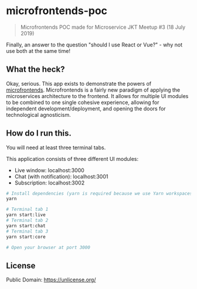 # microfrontends-poc

> Microfrontends POC made for Microservice JKT Meetup #3 (18 July 2019)

Finally, an answer to the question "should I use React or Vue?" - why not use both at the same time!

## What the heck?

Okay, serious. This app exists to demonstrate the powers of [microfrontends](https://micro-frontends.org). Microfrontends is a fairly new paradigm of applying the microservices architecture to the frontend. It allows for multiple UI modules to be combined to one single cohesive experience, allowing for independent development/deployment, and opening the doors for technological agnosticism.

## How do I run this.

You will need at least three terminal tabs.

This application consists of three different UI modules:

- Live window: localhost:3000
- Chat (with notification): localhost:3001
- Subscription: localhost:3002

```bash
# Install dependencies (yarn is required because we use Yarn workspaces)
yarn

# Terminal tab 1
yarn start:live
# Terminal tab 2
yarn start:chat
# Terminal tab 3
yarn start:core

# Open your browser at port 3000
```

## License

Public Domain: https://unlicense.org/
